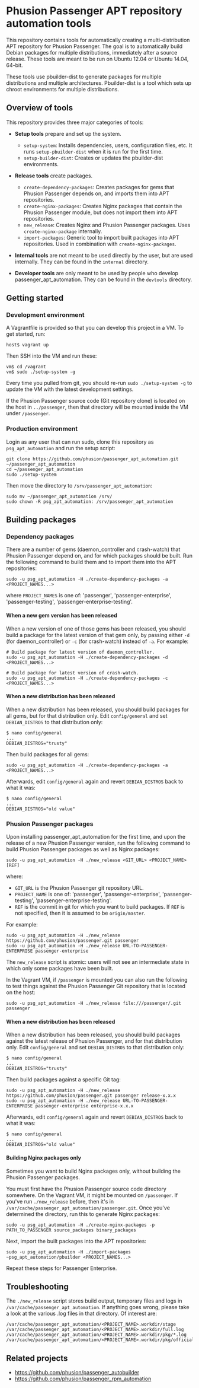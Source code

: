 # Phusion Passenger APT repository automation tools

This repository contains tools for automatically creating a multi-distribution APT repository for Phusion Passenger. The goal is to automatically build Debian packages for multiple distributions, immediately after a source release. These tools are meant to be run on Ubuntu 12.04 or Ubuntu 14.04, 64-bit.

These tools use pbuilder-dist to generate packages for multiple distributions and multiple architectures. Pbuilder-dist is a tool which sets up chroot environments for multiple distributions.

## Overview of tools

This repository provides three major categories of tools:

 * **Setup tools** prepare and set up the system.

    * `setup-system`: Installs dependencies, users, configuration files, etc. It runs `setup-pbuilder-dist` when it is run for the first time.
    * `setup-builder-dist`: Creates or updates the pbuilder-dist environments.

 * **Release tools** create packages.

    * `create-dependency-packages`: Creates packages for gems that Phusion Passenger depends on, and imports them into APT repositories.
    * `create-nginx-packages`: Creates Nginx packages that contain the Phusion Passenger module, but does not import them into APT repositories.
    * `new_release`: Creates Nginx and Phusion Passenger packages. Uses `create-nginx-package` internally.
    * `import-packages`: Generic tool to import built packages into APT repositories. Used in combination with `create-nginx-packages`.

 * **Internal tools** are not meant to be used directly by the user, but are used internally. They can be found in the `internal` directory.

 * **Developer tools** are only meant to be used by people who develop passenger_apt_automation. They can be found in the `devtools` directory.

## Getting started

### Development environment

A Vagrantfile is provided so that you can develop this project in a VM. To get started, run:

    host$ vagrant up

Then SSH into the VM and run these:

    vm$ cd /vagrant
    vm$ sudo ./setup-system -g

Every time you pulled from git, you should re-run `sudo ./setup-system -g` to update the VM with the latest development settings.

If the Phusion Passenger source code (Git repository clone) is located on the host in `../passenger`, then that directory will be mounted inside the VM under `/passenger`.

### Production environment

Login as any user that can run sudo, clone this repository as `psg_apt_automation` and run the setup script:

    git clone https://github.com/phusion/passenger_apt_automation.git ~/passenger_apt_automation
    cd ~/passenger_apt_automation
    sudo ./setup-system

Then move the directory to `/srv/passenger_apt_automation`:

    sudo mv ~/passenger_apt_automation /srv/
    sudo chown -R psg_apt_automation: /srv/passenger_apt_automation

## Building packages

### Dependency packages

There are a number of gems (daemon_controller and crash-watch) that Phusion Passenger depend on, and for which packages should be built. Run the following command to build them and to import them into the APT repositories:

    sudo -u psg_apt_automation -H ./create-dependency-packages -a <PROJECT_NAMES...>

where `PROJECT_NAMES` is one of: 'passenger', 'passenger-enterprise', 'passenger-testing', 'passenger-enterprise-testing'.

#### When a new gem version has been released

When a new version of one of those gems has been released, you should build a package for the latest version of that gem only, by passing either `-d` (for daemon_controller) or `-c` (for crash-watch) instead of `-a`. For example:

    # Build package for latest version of daemon_controller.
    sudo -u psg_apt_automation -H ./create-dependency-packages -d <PROJECT_NAMES...>

    # Build package for latest version of crash-watch.
    sudo -u psg_apt_automation -H ./create-dependency-packages -c <PROJECT_NAMES...>

#### When a new distribution has been released

When a new distribution has been released, you should build packages for all gems, but for that distribution only. Edit `config/general` and set `DEBIAN_DISTROS` to that distribution only:

    $ nano config/general
    ...
    DEBIAN_DISTROS="trusty"

Then build packages for all gems:

    sudo -u psg_apt_automation -H ./create-dependency-packages -a <PROJECT_NAMES...>

Afterwards, edit `config/general` again and revert `DEBIAN_DISTROS` back to what it was:

    $ nano config/general
    ...
    DEBIAN_DISTROS="old value"

### Phusion Passenger packages

Upon installing passenger_apt_automation for the first time, and upon the release of a new Phusion Passenger version, run the following command to build Phusion Passenger packages as well as Nginx packages:

    sudo -u psg_apt_automation -H ./new_release <GIT_URL> <PROJECT_NAME> [REF]

where:

 * `GIT_URL` is the Phusion Passenger git repository URL.
 * `PROJECT_NAME` is one of: 'passenger', 'passenger-enterprise', 'passenger-testing', 'passenger-enterprise-testing'.
 * `REF` is the commit in git for which you want to build packages. If `REF` is not specified, then it is assumed to be `origin/master`.

For example:

    sudo -u psg_apt_automation -H ./new_release https://github.com/phusion/passenger.git passenger
    sudo -u psg_apt_automation -H ./new_release URL-TO-PASSENGER-ENTERPRISE passenger-enterprise

The `new_release` script is atomic: users will not see an intermediate state in which only some packages have been built.

In the Vagrant VM, if `/passenger` is mounted you can also run the following to test things against the Phusion Passenger Git repository that is located on the host:

    sudo -u psg_apt_automation -H ./new_release file:///passenger/.git passenger

#### When a new distribution has been released

When a new distribution has been released, you should build packages against the latest release of Phusion Passenger, and for that distribution only. Edit `config/general` and set `DEBIAN_DISTROS` to that distribution only:

    $ nano config/general
    ...
    DEBIAN_DISTROS="trusty"

Then build packages against a specific Git tag:

    sudo -u psg_apt_automation -H ./new_release https://github.com/phusion/passenger.git passenger release-x.x.x
    sudo -u psg_apt_automation -H ./new_release URL-TO-PASSENGER-ENTERPRISE passenger-enterprise enterprise-x.x.x

Afterwards, edit `config/general` again and revert `DEBIAN_DISTROS` back to what it was:

    $ nano config/general
    ...
    DEBIAN_DISTROS="old value"

#### Building Nginx packages only

Sometimes you want to build Nginx packages only, without building the Phusion Passenger packages.

You must first have the Phusion Passenger source code directory somewhere. On the Vagrant VM, it might be mounted on `/passenger`. If you've run `./new_release` before, then it's in `/var/cache/passenger_apt_automation/passenger.git`. Once you've determined the directory, run this to generate Nginx packages:

    sudo -u psg_apt_automation -H ./create-nginx-packages -p PATH_TO_PASSENGER source_packages binary_packages

Next, import the built packages into the APT repositories:

    sudo -u psg_apt_automation -H ./import-packages ~psg_apt_automation/pbuilder <PROJECT_NAMES...>

Repeat these steps for Passenger Enterprise.

## Troubleshooting

The `./new_release` script stores build output, temporary files and logs in `/var/cache/passenger_apt_automation`. If anything goes wrong, please take a look at the various .log files in that directory. Of interest are:

    /var/cache/passenger_apt_automation/<PROJECT_NAME>.workdir/stage
    /var/cache/passenger_apt_automation/<PROJECT_NAME>.workdir/full.log
    /var/cache/passenger_apt_automation/<PROJECT_NAME>.workdir/pkg/*.log
    /var/cache/passenger_apt_automation/<PROJECT_NAME>.workdir/pkg/official/*.log

## Related projects

 * https://github.com/phusion/passenger_autobuilder
 * https://github.com/phusion/passenger_rpm_automation
